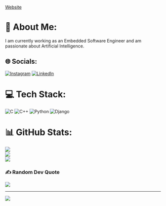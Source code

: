 [Website](https://tyler-macinnis.github.io/)

# 💫 About Me:
I am currently working as an Embedded Software Engineer and am passionate about Artificial Intelligence.


## 🌐 Socials:
[![Instagram](https://img.shields.io/badge/Instagram-%23E4405F.svg?logo=Instagram&logoColor=white)](https://instagram.com/https://www.instagram.com/tyler_macinnis1/) [![LinkedIn](https://img.shields.io/badge/LinkedIn-%230077B5.svg?logo=linkedin&logoColor=white)](https://linkedin.com/in/https://www.linkedin.com/in/tyler-macinnis-compsci/) 

# 💻 Tech Stack:
![C](https://img.shields.io/badge/c-%2300599C.svg?style=flat&logo=c&logoColor=white) ![C++](https://img.shields.io/badge/c++-%2300599C.svg?style=flat&logo=c%2B%2B&logoColor=white) ![Python](https://img.shields.io/badge/python-3670A0?style=flat&logo=python&logoColor=ffdd54) ![Django](https://img.shields.io/badge/django-%23092E20.svg?style=flat&logo=django&logoColor=white)
# 📊 GitHub Stats:
![](https://github-readme-stats.vercel.app/api?username=tyler-macinnis&theme=dark&hide_border=false&include_all_commits=true&count_private=false)<br/>
![](https://github-readme-streak-stats.herokuapp.com/?user=tyler-macinnis&theme=dark&hide_border=false)<br/>
![](https://github-readme-stats.vercel.app/api/top-langs/?username=tyler-macinnis&theme=dark&hide_border=false&include_all_commits=true&count_private=false&layout=compact)

### ✍️ Random Dev Quote
![](https://quotes-github-readme.vercel.app/api?type=vetical&theme=dark)

---
[![](https://visitcount.itsvg.in/api?id=tyler-macinnis&icon=1&color=7)](https://visitcount.itsvg.in)

<!-- Proudly created with GPRM ( https://gprm.itsvg.in ) -->

